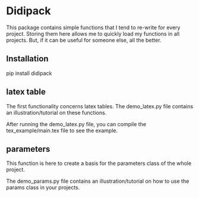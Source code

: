 # Didipack
This package contains simple functions that I tend to re-write for every project. Storing them here allows me to quickly
load my functions in all projects. But, if it can be useful for someone else, all the better. 

## Installation
pip install didipack

## latex table
The first functionality concerns latex tables. The demo_latex.py file contains an illustration/tutorial on these functions. 

After running the demo_latex.py file, you can compile the tex_example/main.tex file to see the example.

## parameters
This function is here to create a basis for the parameters class of the whole project. 

The demo_params.py file contains an illustration/tutorial on how to use the params class in your projects. 
